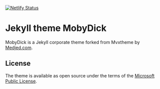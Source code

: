 [![Netlify Status](https://api.netlify.com/api/v1/badges/64d2c966-ec02-43ec-9d20-034a74c00f43/deploy-status)](https://app.netlify.com/sites/kikuzukikai/deploys)

# Jekyll theme MobyDick
MobyDick is a Jekyll corporate theme forked from Mvxtheme by [Medjed.com](https://web.medjed.com/en/).
## License
The theme is available as open source under the terms of the [Microsoft Public License](https://github.com/MvvmCross/MvvmCross/blob/master/LICENSE).
